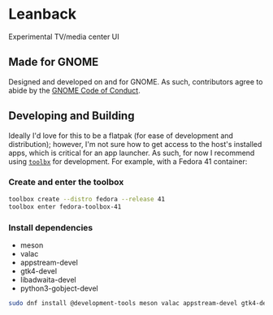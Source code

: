 # Leanback

Experimental TV/media center UI

## Made for GNOME

Designed and developed on and for GNOME. As such, contributors agree to abide by the [GNOME Code of Conduct](https://wiki.gnome.org/Foundation/CodeOfConduct).

## Developing and Building

Ideally I'd love for this to be a flatpak (for ease of development and distribution); however, I'm not sure how to get access to the host's installed apps, which is critical for an app launcher. As such, for now I recommend using [`toolbx`](https://containertoolbx.org/) for development. For example, with a Fedora 41 container:

### Create and enter the toolbox

```sh
toolbox create --distro fedora --release 41
toolbox enter fedora-toolbox-41
```

### Install dependencies

- meson
- valac
- appstream-devel
- gtk4-devel
- libadwaita-devel
- python3-gobject-devel

```sh
sudo dnf install @development-tools meson valac appstream-devel gtk4-devel
```
